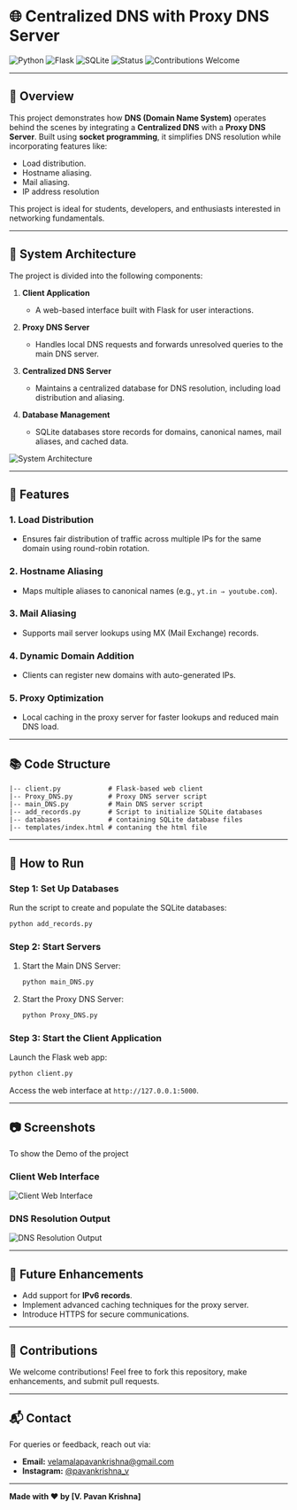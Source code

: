 # 🌐 **Centralized DNS with Proxy DNS Server**

![Python](https://img.shields.io/badge/Python-3.8%2B-blue)
![Flask](https://img.shields.io/badge/Flask-2.x-orange)
![SQLite](https://img.shields.io/badge/SQLite-Database-green)
![Status](https://img.shields.io/badge/Status-Active-brightgreen)
![Contributions Welcome](https://img.shields.io/badge/Contributions-Welcome-yellowgreen)

---

## **📖 Overview**

This project demonstrates how **DNS (Domain Name System)** operates behind the scenes by integrating a **Centralized DNS** with a **Proxy DNS Server**. Built using **socket programming**, it simplifies DNS resolution while incorporating features like:

- Load distribution.
- Hostname aliasing.
- Mail aliasing.
- IP address resolution
 
This project is ideal for students, developers, and enthusiasts interested in networking fundamentals.

---

## **🔗 System Architecture**

The project is divided into the following components:

1. **Client Application**
   - A web-based interface built with Flask for user interactions.

2. **Proxy DNS Server**
   - Handles local DNS requests and forwards unresolved queries to the main DNS server.

3. **Centralized DNS Server**
   - Maintains a centralized database for DNS resolution, including load distribution and aliasing.

4. **Database Management**
   - SQLite databases store records for domains, canonical names, mail aliases, and cached data.

![System Architecture](https://via.placeholder.com/800x400.png?text=System+Architecture+Diagram)

---

## **🎡 Features**

### **1. Load Distribution**
- Ensures fair distribution of traffic across multiple IPs for the same domain using round-robin rotation.

### **2. Hostname Aliasing**
- Maps multiple aliases to canonical names (e.g., `yt.in ⇒ youtube.com`).

### **3. Mail Aliasing**
- Supports mail server lookups using MX (Mail Exchange) records.

### **4. Dynamic Domain Addition**
- Clients can register new domains with auto-generated IPs.

### **5. Proxy Optimization**
- Local caching in the proxy server for faster lookups and reduced main DNS load.

---

## **📚 Code Structure**

```
|-- client.py            # Flask-based web client
|-- Proxy_DNS.py         # Proxy DNS server script
|-- main_DNS.py          # Main DNS server script
|-- add_records.py       # Script to initialize SQLite databases
|-- databases            # containing SQLite database files
|-- templates/index.html # contaning the html file  
```

---

## **🚀 How to Run**

### **Step 1:** Set Up Databases

Run the script to create and populate the SQLite databases:

```bash
python add_records.py
```

### **Step 2:** Start Servers

1. Start the Main DNS Server:
   ```bash
   python main_DNS.py
   ```

2. Start the Proxy DNS Server:
   ```bash
   python Proxy_DNS.py
   ```

### **Step 3:** Start the Client Application

Launch the Flask web app:

```bash
python client.py
```

Access the web interface at `http://127.0.0.1:5000`.

---

## **📷 Screenshots**
To show the Demo of the project 

### **Client Web Interface**
![Client Web Interface](screenshots/)

### **DNS Resolution Output**
![DNS Resolution Output](https://via.placeholder.com/800x400.png?text=DNS+Resolution+Output)

---

## **🔄 Future Enhancements**

- Add support for **IPv6 records**.
- Implement advanced caching techniques for the proxy server.
- Introduce HTTPS for secure communications.

---

## **🤝 Contributions**

We welcome contributions! Feel free to fork this repository, make enhancements, and submit pull requests.

---

## **📬 Contact**

For queries or feedback, reach out via:

- **Email:** [velamalapavankrishna@gmail.com](mailto:velamalapavankrishna@gmail.com)
- **Instagram:** [@pavankrishna_v](https://www.instagram.com/pavankrishna_v/)

---

**Made with ❤️ by [V. Pavan Krishna]**

